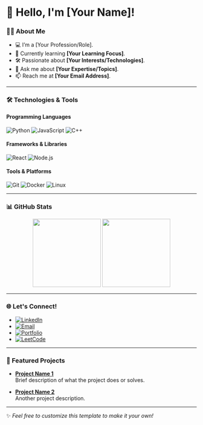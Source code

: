 # 👋 Hello, I'm [Your Name]!

### 👨‍💻 About Me
- 💻 I’m a [Your Profession/Role].
- 🌱 Currently learning **[Your Learning Focus]**.
- 🛠️ Passionate about **[Your Interests/Technologies]**.
- 💬 Ask me about **[Your Expertise/Topics]**.
- 📫 Reach me at **[Your Email Address]**.

---

### 🛠️ Technologies & Tools
#### Programming Languages
![Python](https://img.shields.io/badge/-Python-3776AB?logo=python&logoColor=white)
![JavaScript](https://img.shields.io/badge/-JavaScript-F7DF1E?logo=javascript&logoColor=black)
![C++](https://img.shields.io/badge/-C++-00599C?logo=cplusplus&logoColor=white)

#### Frameworks & Libraries
![React](https://img.shields.io/badge/-React-61DAFB?logo=react&logoColor=black)
![Node.js](https://img.shields.io/badge/-Node.js-339933?logo=nodedotjs&logoColor=white)

#### Tools & Platforms
![Git](https://img.shields.io/badge/-Git-F05032?logo=git&logoColor=white)
![Docker](https://img.shields.io/badge/-Docker-2496ED?logo=docker&logoColor=white)
![Linux](https://img.shields.io/badge/-Linux-FCC624?logo=linux&logoColor=black)

---

### 📊 GitHub Stats
<div align="center">
  <img height="180em" src="https://github-readme-stats.vercel.app/api?username=[YourUsername]&show_icons=true&hide=issues&count_private=true&title_color=3F88C5&icon_color=79D1C8&text_color=718096&bg_color=ffffff" />
  <img height="180em" src="https://github-readme-stats.vercel.app/api/top-langs/?username=[YourUsername]&layout=compact&title_color=3F88C5&text_color=718096&bg_color=ffffff" />
</div>

---

### 🌐 Let's Connect!
- [![LinkedIn](https://img.shields.io/badge/-LinkedIn-0A66C2?logo=linkedin&logoColor=white)](https://www.linkedin.com/in/[YourLinkedIn]/)
- [![Email](https://img.shields.io/badge/-Gmail-EA4335?logo=gmail&logoColor=white)](mailto:[YourEmail])
- [![Portfolio](https://img.shields.io/badge/-Portfolio-000000?logo=github&logoColor=white)](https://yourportfolio.com)
- [![LeetCode](https://img.shields.io/badge/-LeetCode-FFA116?logo=leetcode&logoColor=black)](https://leetcode.com/[YourUsername]/)

---

### 🔭 Featured Projects
- **[Project Name 1](https://github.com/YourUsername/Project1)**  
  Brief description of what the project does or solves.
  
- **[Project Name 2](https://github.com/YourUsername/Project2)**  
  Another project description.

---

✨ *Feel free to customize this template to make it your own!*
